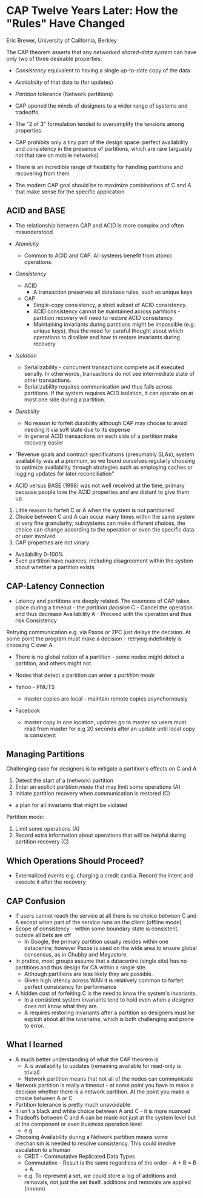 # CAP Twelve Years Later: How the "Rules" Have Changed
Eric Brewer, University of California, Berkley

The CAP theorem asserts that any *networked shared-data system* can have only
two of three desirable properties:

* *Consistency* equivalent to having a single up-to-date copy of the data
* *Availability* of that data to (for updates)
* *Partition* tolerance (Network partitions)

* CAP opened the minds of designers to a wider range of systems and tradeoffs
* The "2 of 3" formulation tended to oversimplify the tensions among
  properties
* CAP prohibits only a tiny part of the design space: perfect availability and
  consistency in the presence of partitions, which are rare (arguably not that
rare on mobile networks)
* There is an incredible range of flexibility for handling partitions and
  recovering from them
* The modern CAP goal should be to maximize combinations of C and A that make
  sense for the specific application

## ACID and BASE

* The relationship between CAP and ACID is more complex and often
  misunderstood
* *Atomicity*
  - Common to ACID and CAP.  All systems benefit from atomic operations.
* *Consistency*
  - ACID
    - A transaction preserves all database rules, such as unique keys
  - CAP
    - Single-copy consistency, a strict subset of ACID consistency.
    - ACID consistency cannot be maintained across partitions - partition
      recovery will need to restore ACID consistency.
    - Maintaining invariants during partitions might be impossible (e.g.
      unique keys), thus the need for careful thought about which operations
to disallow and how to restore invariants during recovery
* *Isolation*
  - Serializability - concurrent transactions complete as if executed
    serially.  In otherwords, transactions do not see intermediate state of
other transactions.
  - Serializability requires communication and thus fails across partitions.
    If the system requires ACID isolation, it can operate on at most one side
during a partition.
* *Durability*
  - No reason to forfeit durability although CAP may choose to avoid needing
    it via soft state due to its expense
  - In general ACID transactions on each side of a partition make recovery
    easier

* "Revenue goals and contract specifications (presumably SLAs), system
  availability was at a premium, so we found ourselves regularly choosing to
optimize availability through strategies such as employing caches or logging
updates for later reconciliation"
* ACID versus BASE (1998) was not well received at the time, primary because
  people love the ACID properties and are distant to give them up.

1. Little reason to forfeit C or A when the system is not partitioned
2. Choice between C and A can occur many times within the same system at very
   fine granularity; subsystems can make different choices, the choice can
change according to the operation or even the specific data or user involved
3. CAP properties are not vinary
  - Availability 0-100%
  - Even partition have nuances, including disagreement within the system
    about whether a partition exists

## CAP-Latency Connection

* Latency and partitions are deeply related.  The essences of CAP takes place
  during a timeout - the *partition decision*
  C - Cancel the operation and thus decrease Availability
  A - Proceed with the operation and thus risk Consistency

Retrying communication e.g. via Paxos or 2PC just delays the decision.  At some
point the program must make a decision - retrying indefinitely is choosing C
over A. 

* There is no global notion of a partition - some nodes might detect a
  partition, and others might not.
* Nodes that detect a partition can enter a *partition mode*

* Yahoo - PNUTS
  - master copies are local - maintain remote copies asynchornously
* Facebook
  - master copy in one location, updates go to master so users must read from
    master for e.g 20 seconds after an update until local copy is consistent

## Managing Partitions

Challenging case for designers is to mitigate a partition's effects on C and A

1. Detect the start of a (network) partition
2. Enter an explicit *partition mode* that may limit some operations (A)
3. Initiate partition recovery when communication is restored (C)
  - a plan for all invariants that might be violated

Partition mode:
1. Limit some operations (A)
2. Record extra information about operations that will be helpful during
   partition recovery (C)

## Which Operations Should Proceed?

* Externalized events e.g. charging a credit card
  a. Record the intent and execute it after the recovery



## CAP Confusion

* If users cannot reach the service at all there is no choice between C and A
  except when part of the service runs on the client (offline mode)
* Scope of consistency - within some boundary state is consistent, outside all
  bets are off
  - In Google, the primary partition usually resides within one datacentre;
    however Paxos is used on the wide area to ensure global consensus, as in
Chubby and Megastore.
* In pratice, most groups assume that a datacentre (single site) has no
  partitions and thus design for CA within a single site.
  - Although partitions are less likely they are possible.
  - Given high latency across WAN it is relatively common to forfeit perfect
    consistency for performance
* A hidden cost of forfeiting C is the need to know the system's invariants.
  - In a consistent system invariants tend to hold even when a designer does
    not know what they are.
  - A requires restoring invariants after a partition so designers must be
    explciit about all the ivnariatns, which is both challenging and prone to
error.

 

## What I learned

* A much better understanding of what the CAP theorem is
  - A is availability to updates (remaining available for read-only is
    trivial)
  - Network partition means that not all of the nodes can communicate
* Network partition is really a timeout - at some point you have to make a
  decision whether there is a network partition.  At the point you make a
choice between A or C
* Partition tolerance is pretty much unavoidable
* It isn't a black and white choice between A and C - it is more nuanced
* Tradeoffs between C and A can be made not just at the system level but at the component or even business operation level
  - e.g. 
* Choosing Availability during a Network partition means some mechanism is
  needed to resolve consistency.  This could involve escalation to a human
  - CRDT - Commutative Replicated Data Types
  - Commutative - Result is the same regardless of the order - A + B = B + A
  - e.g. To represent a set, we could store a log of additions and
    removals, not just the set itself.
additions and removals are applied (hmmm)

